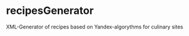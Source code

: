 recipesGenerator
================

XML-Generator of recipes based on Yandex-algorythms for culinary sites 
